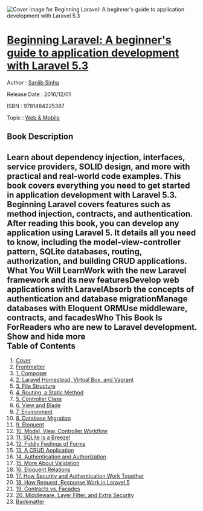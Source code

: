 ![Cover image for Beginning Laravel: A beginner&#39;s guide to application development with Laravel 5.3](https://imgdetail.ebookreading.net/cover/cover/web_mobile/EB9781484225387.jpg)

[Beginning Laravel: A beginner&#39;s guide to application development with Laravel 5.3](https://ebookreading.net/view/book/Beginning+Laravel%3A+A+beginner%26%2339%3Bs+guide+to+application+development+with+Laravel+5.3-EB9781484225387_1.html "Beginning Laravel: A beginner&#39;s guide to application development with Laravel 5.3")
====================================================================================================================

Author : [Sanjib Sinha](https://ebookreading.net/search/author/Sanjib+Sinha)

Release Date : 2016/12/01

ISBN : 9781484225387

Topic : [Web & Mobile](https://ebookreading.net/search/category/web-mobile)

Book Description
-----------------

 Learn about dependency injection, interfaces, service providers, SOLID design, and more with practical and real-world code examples. This book covers everything you need to get started in application development with Laravel 5.3. Beginning Laravel covers features such as method injection, contracts, and authentication. 
After reading this book, you can develop any application using Laravel 5. It details all you need to know, including the model-view-controller pattern, SQLite databases, routing, authorization, and building CRUD applications.
What You Will LearnWork with the new Laravel framework and its new featuresDevelop web applications with LaravelAbsorb the concepts of authentication and database migrationManage databases with Eloquent ORMUse middleware, contracts, and facadesWho This Book Is ForReaders who are new to Laravel development.        Show and hide more                
Table of Contents
-----------------

1. [Cover](https://ebookreading.net/view/book/Beginning+Laravel%3A+A+beginner%26%2339%3Bs+guide+to+application+development+with+Laravel+5.3-EB9781484225387_1.html)
1. [Frontmatter](https://ebookreading.net/view/book/Beginning+Laravel%3A+A+beginner%26%2339%3Bs+guide+to+application+development+with+Laravel+5.3-EB9781484225387_2.html)
1. [1. Composer](https://ebookreading.net/view/book/Beginning+Laravel%3A+A+beginner%26%2339%3Bs+guide+to+application+development+with+Laravel+5.3-EB9781484225387_3.html)
1. [2. Laravel Homestead, Virtual Box, and Vagrant](https://ebookreading.net/view/book/Beginning+Laravel%3A+A+beginner%26%2339%3Bs+guide+to+application+development+with+Laravel+5.3-EB9781484225387_4.html)
1. [3. File Structure](https://ebookreading.net/view/book/Beginning+Laravel%3A+A+beginner%26%2339%3Bs+guide+to+application+development+with+Laravel+5.3-EB9781484225387_5.html)
1. [4. Routing, a Static Method](https://ebookreading.net/view/book/Beginning+Laravel%3A+A+beginner%26%2339%3Bs+guide+to+application+development+with+Laravel+5.3-EB9781484225387_6.html)
1. [5. Controller Class](https://ebookreading.net/view/book/Beginning+Laravel%3A+A+beginner%26%2339%3Bs+guide+to+application+development+with+Laravel+5.3-EB9781484225387_7.html)
1. [6. View and Blade](https://ebookreading.net/view/book/Beginning+Laravel%3A+A+beginner%26%2339%3Bs+guide+to+application+development+with+Laravel+5.3-EB9781484225387_8.html)
1. [7. Environment](https://ebookreading.net/view/book/Beginning+Laravel%3A+A+beginner%26%2339%3Bs+guide+to+application+development+with+Laravel+5.3-EB9781484225387_9.html)
1. [8. Database Migration](https://ebookreading.net/view/book/Beginning+Laravel%3A+A+beginner%26%2339%3Bs+guide+to+application+development+with+Laravel+5.3-EB9781484225387_10.html)
1. [9. Eloquent](https://ebookreading.net/view/book/Beginning+Laravel%3A+A+beginner%26%2339%3Bs+guide+to+application+development+with+Laravel+5.3-EB9781484225387_11.html)
1. [10. Model, View, Controller Workflow](https://ebookreading.net/view/book/Beginning+Laravel%3A+A+beginner%26%2339%3Bs+guide+to+application+development+with+Laravel+5.3-EB9781484225387_12.html)
1. [11. SQLite Is a Breeze!](https://ebookreading.net/view/book/Beginning+Laravel%3A+A+beginner%26%2339%3Bs+guide+to+application+development+with+Laravel+5.3-EB9781484225387_13.html)
1. [12. Fiddly Feelings of Forms](https://ebookreading.net/view/book/Beginning+Laravel%3A+A+beginner%26%2339%3Bs+guide+to+application+development+with+Laravel+5.3-EB9781484225387_14.html)
1. [13. A CRUD Application](https://ebookreading.net/view/book/Beginning+Laravel%3A+A+beginner%26%2339%3Bs+guide+to+application+development+with+Laravel+5.3-EB9781484225387_15.html)
1. [14. Authentication and Authorization](https://ebookreading.net/view/book/Beginning+Laravel%3A+A+beginner%26%2339%3Bs+guide+to+application+development+with+Laravel+5.3-EB9781484225387_16.html)
1. [15. More About Validation](https://ebookreading.net/view/book/Beginning+Laravel%3A+A+beginner%26%2339%3Bs+guide+to+application+development+with+Laravel+5.3-EB9781484225387_17.html)
1. [16. Eloquent Relations](https://ebookreading.net/view/book/Beginning+Laravel%3A+A+beginner%26%2339%3Bs+guide+to+application+development+with+Laravel+5.3-EB9781484225387_18.html)
1. [17. How Security and Authentication Work Together](https://ebookreading.net/view/book/Beginning+Laravel%3A+A+beginner%26%2339%3Bs+guide+to+application+development+with+Laravel+5.3-EB9781484225387_19.html)
1. [18. How Request, Response Work in Laravel 5](https://ebookreading.net/view/book/Beginning+Laravel%3A+A+beginner%26%2339%3Bs+guide+to+application+development+with+Laravel+5.3-EB9781484225387_20.html)
1. [19. Contracts vs. Facades](https://ebookreading.net/view/book/Beginning+Laravel%3A+A+beginner%26%2339%3Bs+guide+to+application+development+with+Laravel+5.3-EB9781484225387_21.html)
1. [20. Middleware, Layer Filter, and Extra Security](https://ebookreading.net/view/book/Beginning+Laravel%3A+A+beginner%26%2339%3Bs+guide+to+application+development+with+Laravel+5.3-EB9781484225387_22.html)
1. [Backmatter](https://ebookreading.net/view/book/Beginning+Laravel%3A+A+beginner%26%2339%3Bs+guide+to+application+development+with+Laravel+5.3-EB9781484225387_23.html)
